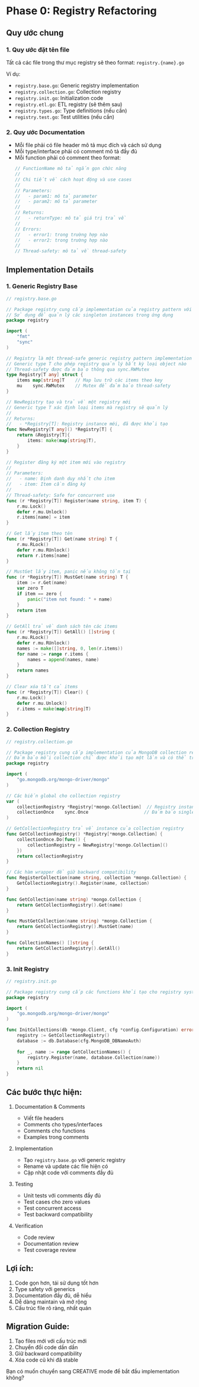 # Phase 0: Registry Refactoring

## Quy ước chung

### 1. Quy ước đặt tên file
Tất cả các file trong thư mục registry sẽ theo format: `registry.{name}.go`

Ví dụ:
- `registry.base.go`: Generic registry implementation
- `registry.collection.go`: Collection registry
- `registry.init.go`: Initialization code
- `registry.etl.go`: ETL registry (sẽ thêm sau)
- `registry.types.go`: Type definitions (nếu cần)
- `registry.test.go`: Test utilities (nếu cần)

### 2. Quy ước Documentation
- Mỗi file phải có file header mô tả mục đích và cách sử dụng
- Mỗi type/interface phải có comment mô tả đầy đủ
- Mỗi function phải có comment theo format:
  ```go
  // FunctionName mô tả ngắn gọn chức năng
  // 
  // Chi tiết về cách hoạt động và use cases
  //
  // Parameters:
  //   - param1: mô tả parameter
  //   - param2: mô tả parameter
  //
  // Returns:
  //   - returnType: mô tả giá trị trả về
  //
  // Errors:
  //   - error1: trong trường hợp nào
  //   - error2: trong trường hợp nào
  //
  // Thread-safety: mô tả về thread-safety
  ```

## Implementation Details

### 1. Generic Registry Base
```go
// registry.base.go

// Package registry cung cấp implementation của registry pattern với generic type
// Sử dụng để quản lý các singleton instances trong ứng dụng
package registry

import (
    "fmt"
    "sync"
)

// Registry là một thread-safe generic registry pattern implementation
// Generic type T cho phép registry quản lý bất kỳ loại object nào
// Thread-safety được đảm bảo thông qua sync.RWMutex
type Registry[T any] struct {
    items map[string]T    // Map lưu trữ các items theo key
    mu    sync.RWMutex    // Mutex để đảm bảo thread-safety
}

// NewRegistry tạo và trả về một registry mới
// Generic type T xác định loại items mà registry sẽ quản lý
//
// Returns:
//   - *Registry[T]: Registry instance mới, đã được khởi tạo
func NewRegistry[T any]() *Registry[T] {
    return &Registry[T]{
        items: make(map[string]T),
    }
}

// Register đăng ký một item mới vào registry
//
// Parameters:
//   - name: Định danh duy nhất cho item
//   - item: Item cần đăng ký
//
// Thread-safety: Safe for concurrent use
func (r *Registry[T]) Register(name string, item T) {
    r.mu.Lock()
    defer r.mu.Unlock()
    r.items[name] = item
}

// Get lấy item theo tên
func (r *Registry[T]) Get(name string) T {
    r.mu.RLock()
    defer r.mu.RUnlock()
    return r.items[name]
}

// MustGet lấy item, panic nếu không tồn tại
func (r *Registry[T]) MustGet(name string) T {
    item := r.Get(name)
    var zero T
    if item == zero {
        panic("item not found: " + name)
    }
    return item
}

// GetAll trả về danh sách tên các items
func (r *Registry[T]) GetAll() []string {
    r.mu.RLock()
    defer r.mu.RUnlock()
    names := make([]string, 0, len(r.items))
    for name := range r.items {
        names = append(names, name)
    }
    return names
}

// Clear xóa tất cả items
func (r *Registry[T]) Clear() {
    r.mu.Lock()
    defer r.mu.Unlock()
    r.items = make(map[string]T)
}
```

### 2. Collection Registry
```go
// registry.collection.go

// Package registry cung cấp implementation của MongoDB collection registry
// Đảm bảo mỗi collection chỉ được khởi tạo một lần và có thể truy cập từ bất kỳ đâu
package registry

import (
    "go.mongodb.org/mongo-driver/mongo"
)

// Các biến global cho collection registry
var (
    collectionRegistry *Registry[*mongo.Collection]  // Registry instance cho MongoDB collections
    collectionOnce    sync.Once                     // Đảm bảo singleton pattern
)

// GetCollectionRegistry trả về instance của collection registry
func GetCollectionRegistry() *Registry[*mongo.Collection] {
    collectionOnce.Do(func() {
        collectionRegistry = NewRegistry[*mongo.Collection]()
    })
    return collectionRegistry
}

// Các hàm wrapper để giữ backward compatibility
func RegisterCollection(name string, collection *mongo.Collection) {
    GetCollectionRegistry().Register(name, collection)
}

func GetCollection(name string) *mongo.Collection {
    return GetCollectionRegistry().Get(name)
}

func MustGetCollection(name string) *mongo.Collection {
    return GetCollectionRegistry().MustGet(name)
}

func CollectionNames() []string {
    return GetCollectionRegistry().GetAll()
}
```

### 3. Init Registry
```go
// registry.init.go

// Package registry cung cấp các functions khởi tạo cho registry system
package registry

import (
    "go.mongodb.org/mongo-driver/mongo"
)

func InitCollections(db *mongo.Client, cfg *config.Configuration) error {
    registry := GetCollectionRegistry()
    database := db.Database(cfg.MongoDB_DBNameAuth)
    
    for _, name := range GetCollectionNames() {
        registry.Register(name, database.Collection(name))
    }
    return nil
}
```

## Các bước thực hiện:

1. Documentation & Comments
   - Viết file headers
   - Comments cho types/interfaces
   - Comments cho functions
   - Examples trong comments

2. Implementation
   - Tạo `registry.base.go` với generic registry
   - Rename và update các file hiện có
   - Cập nhật code với comments đầy đủ

3. Testing
   - Unit tests với comments đầy đủ
   - Test cases cho zero values
   - Test concurrent access
   - Test backward compatibility

4. Verification
   - Code review
   - Documentation review
   - Test coverage review

## Lợi ích:
1. Code gọn hơn, tái sử dụng tốt hơn
2. Type safety với generics
3. Documentation đầy đủ, dễ hiểu
4. Dễ dàng maintain và mở rộng
5. Cấu trúc file rõ ràng, nhất quán

## Migration Guide:
1. Tạo files mới với cấu trúc mới
2. Chuyển đổi code dần dần
3. Giữ backward compatibility
4. Xóa code cũ khi đã stable

Bạn có muốn chuyển sang CREATIVE mode để bắt đầu implementation không? 